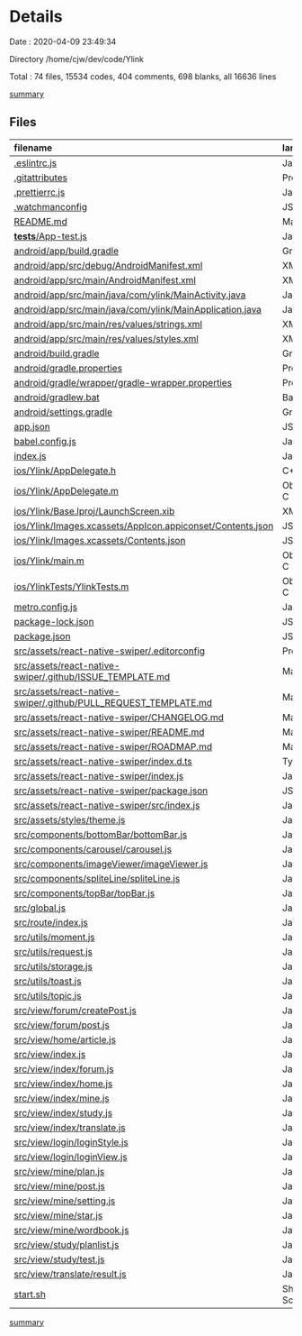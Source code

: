 # Details

Date : 2020-04-09 23:49:34

Directory /home/cjw/dev/code/Ylink

Total : 74 files,  15534 codes, 404 comments, 698 blanks, all 16636 lines

[summary](results.md)

## Files
| filename | language | code | comment | blank | total |
| :--- | :--- | ---: | ---: | ---: | ---: |
| [.eslintrc.js](/.eslintrc.js) | JavaScript | 7 | 0 | 1 | 8 |
| [.gitattributes](/.gitattributes) | Properties | 1 | 0 | 1 | 2 |
| [.prettierrc.js](/.prettierrc.js) | JavaScript | 10 | 0 | 1 | 11 |
| [.watchmanconfig](/.watchmanconfig) | JSON | 1 | 0 | 0 | 1 |
| [README.md](/README.md) | Markdown | 17 | 0 | 3 | 20 |
| [__tests__/App-test.js](/__tests__/App-test.js) | JavaScript | 7 | 4 | 4 | 15 |
| [android/app/build.gradle](/android/app/build.gradle) | Groovy | 79 | 108 | 17 | 204 |
| [android/app/src/debug/AndroidManifest.xml](/android/app/src/debug/AndroidManifest.xml) | XML | 6 | 0 | 3 | 9 |
| [android/app/src/main/AndroidManifest.xml](/android/app/src/main/AndroidManifest.xml) | XML | 25 | 0 | 4 | 29 |
| [android/app/src/main/java/com/ylink/MainActivity.java](/android/app/src/main/java/com/ylink/MainActivity.java) | Java | 8 | 4 | 4 | 16 |
| [android/app/src/main/java/com/ylink/MainApplication.java](/android/app/src/main/java/com/ylink/MainApplication.java) | Java | 55 | 11 | 9 | 75 |
| [android/app/src/main/res/values/strings.xml](/android/app/src/main/res/values/strings.xml) | XML | 3 | 0 | 1 | 4 |
| [android/app/src/main/res/values/styles.xml](/android/app/src/main/res/values/styles.xml) | XML | 5 | 2 | 3 | 10 |
| [android/build.gradle](/android/build.gradle) | Groovy | 29 | 5 | 5 | 39 |
| [android/gradle.properties](/android/gradle.properties) | Properties | 2 | 14 | 6 | 22 |
| [android/gradle/wrapper/gradle-wrapper.properties](/android/gradle/wrapper/gradle-wrapper.properties) | Properties | 5 | 0 | 1 | 6 |
| [android/gradlew.bat](/android/gradlew.bat) | Batch | 76 | 0 | 25 | 101 |
| [android/settings.gradle](/android/settings.gradle) | Groovy | 3 | 0 | 1 | 4 |
| [app.json](/app.json) | JSON | 4 | 0 | 0 | 4 |
| [babel.config.js](/babel.config.js) | JavaScript | 3 | 0 | 1 | 4 |
| [index.js](/index.js) | JavaScript | 5 | 3 | 4 | 12 |
| [ios/Ylink/AppDelegate.h](/ios/Ylink/AppDelegate.h) | C++ | 5 | 6 | 5 | 16 |
| [ios/Ylink/AppDelegate.m](/ios/Ylink/AppDelegate.m) | Objective-C | 28 | 6 | 9 | 43 |
| [ios/Ylink/Base.lproj/LaunchScreen.xib](/ios/Ylink/Base.lproj/LaunchScreen.xib) | XML | 42 | 0 | 1 | 43 |
| [ios/Ylink/Images.xcassets/AppIcon.appiconset/Contents.json](/ios/Ylink/Images.xcassets/AppIcon.appiconset/Contents.json) | JSON | 38 | 0 | 0 | 38 |
| [ios/Ylink/Images.xcassets/Contents.json](/ios/Ylink/Images.xcassets/Contents.json) | JSON | 6 | 0 | 1 | 7 |
| [ios/Ylink/main.m](/ios/Ylink/main.m) | Objective-C | 7 | 6 | 4 | 17 |
| [ios/YlinkTests/YlinkTests.m](/ios/YlinkTests/YlinkTests.m) | Objective-C | 51 | 6 | 16 | 73 |
| [metro.config.js](/metro.config.js) | JavaScript | 10 | 6 | 2 | 18 |
| [package-lock.json](/package-lock.json) | JSON | 9,553 | 0 | 1 | 9,554 |
| [package.json](/package.json) | JSON | 48 | 0 | 1 | 49 |
| [src/assets/react-native-swiper/.editorconfig](/src/assets/react-native-swiper/.editorconfig) | Properties | 34 | 0 | 8 | 42 |
| [src/assets/react-native-swiper/.github/ISSUE_TEMPLATE.md](/src/assets/react-native-swiper/.github/ISSUE_TEMPLATE.md) | Markdown | 14 | 0 | 10 | 24 |
| [src/assets/react-native-swiper/.github/PULL_REQUEST_TEMPLATE.md](/src/assets/react-native-swiper/.github/PULL_REQUEST_TEMPLATE.md) | Markdown | 8 | 0 | 4 | 12 |
| [src/assets/react-native-swiper/CHANGELOG.md](/src/assets/react-native-swiper/CHANGELOG.md) | Markdown | 80 | 0 | 28 | 108 |
| [src/assets/react-native-swiper/README.md](/src/assets/react-native-swiper/README.md) | Markdown | 256 | 0 | 86 | 342 |
| [src/assets/react-native-swiper/ROADMAP.md](/src/assets/react-native-swiper/ROADMAP.md) | Markdown | 24 | 0 | 24 | 48 |
| [src/assets/react-native-swiper/index.d.ts](/src/assets/react-native-swiper/index.d.ts) | TypeScript | 48 | 50 | 9 | 107 |
| [src/assets/react-native-swiper/index.js](/src/assets/react-native-swiper/index.js) | JavaScript | 2 | 0 | 1 | 3 |
| [src/assets/react-native-swiper/package.json](/src/assets/react-native-swiper/package.json) | JSON | 64 | 0 | 1 | 65 |
| [src/assets/react-native-swiper/src/index.js](/src/assets/react-native-swiper/src/index.js) | JavaScript | 603 | 109 | 82 | 794 |
| [src/assets/styles/theme.js](/src/assets/styles/theme.js) | JavaScript | 14 | 2 | 3 | 19 |
| [src/components/bottomBar/bottomBar.js](/src/components/bottomBar/bottomBar.js) | JavaScript | 87 | 3 | 9 | 99 |
| [src/components/carousel/carousel.js](/src/components/carousel/carousel.js) | JavaScript | 55 | 1 | 5 | 61 |
| [src/components/imageViewer/imageViewer.js](/src/components/imageViewer/imageViewer.js) | JavaScript | 21 | 0 | 3 | 24 |
| [src/components/spliteLine/spliteLine.js](/src/components/spliteLine/spliteLine.js) | JavaScript | 28 | 0 | 4 | 32 |
| [src/components/topBar/topBar.js](/src/components/topBar/topBar.js) | JavaScript | 49 | 0 | 7 | 56 |
| [src/global.js](/src/global.js) | JavaScript | 2 | 0 | 2 | 4 |
| [src/route/index.js](/src/route/index.js) | JavaScript | 139 | 6 | 12 | 157 |
| [src/utils/moment.js](/src/utils/moment.js) | JavaScript | 9 | 0 | 3 | 12 |
| [src/utils/request.js](/src/utils/request.js) | JavaScript | 99 | 16 | 8 | 123 |
| [src/utils/storage.js](/src/utils/storage.js) | JavaScript | 27 | 7 | 4 | 38 |
| [src/utils/toast.js](/src/utils/toast.js) | JavaScript | 5 | 0 | 2 | 7 |
| [src/utils/topic.js](/src/utils/topic.js) | JavaScript | 38 | 0 | 6 | 44 |
| [src/view/forum/createPost.js](/src/view/forum/createPost.js) | JavaScript | 309 | 0 | 20 | 329 |
| [src/view/forum/post.js](/src/view/forum/post.js) | JavaScript | 489 | 1 | 27 | 517 |
| [src/view/home/article.js](/src/view/home/article.js) | JavaScript | 365 | 1 | 14 | 380 |
| [src/view/index.js](/src/view/index.js) | JavaScript | 50 | 3 | 7 | 60 |
| [src/view/index/forum.js](/src/view/index/forum.js) | JavaScript | 338 | 5 | 19 | 362 |
| [src/view/index/home.js](/src/view/index/home.js) | JavaScript | 222 | 1 | 17 | 240 |
| [src/view/index/mine.js](/src/view/index/mine.js) | JavaScript | 218 | 1 | 10 | 229 |
| [src/view/index/study.js](/src/view/index/study.js) | JavaScript | 267 | 1 | 15 | 283 |
| [src/view/index/translate.js](/src/view/index/translate.js) | JavaScript | 65 | 0 | 9 | 74 |
| [src/view/login/loginStyle.js](/src/view/login/loginStyle.js) | JavaScript | 74 | 0 | 4 | 78 |
| [src/view/login/loginView.js](/src/view/login/loginView.js) | JavaScript | 158 | 5 | 9 | 172 |
| [src/view/mine/plan.js](/src/view/mine/plan.js) | JavaScript | 119 | 0 | 11 | 130 |
| [src/view/mine/post.js](/src/view/mine/post.js) | JavaScript | 194 | 5 | 11 | 210 |
| [src/view/mine/setting.js](/src/view/mine/setting.js) | JavaScript | 92 | 0 | 13 | 105 |
| [src/view/mine/star.js](/src/view/mine/star.js) | JavaScript | 104 | 0 | 10 | 114 |
| [src/view/mine/wordbook.js](/src/view/mine/wordbook.js) | JavaScript | 135 | 1 | 13 | 149 |
| [src/view/study/planlist.js](/src/view/study/planlist.js) | JavaScript | 142 | 1 | 13 | 156 |
| [src/view/study/test.js](/src/view/study/test.js) | JavaScript | 134 | 0 | 10 | 144 |
| [src/view/translate/result.js](/src/view/translate/result.js) | JavaScript | 213 | 4 | 10 | 227 |
| [start.sh](/start.sh) | Shell Script | 1 | 0 | 1 | 2 |

[summary](results.md)